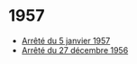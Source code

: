 # 1957

- [Arrêté du 5 janvier 1957](arrete-du-5-janvier-1957)
- [Arrêté du 27 décembre 1956](arrete-du-27-decembre-1956)
